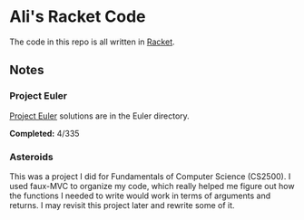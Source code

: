 # Ali's Racket Code

The code in this repo is all written in [Racket](http://racket-lang.org).

## Notes

### Project Euler ###
[Project Euler](http://projecteuler.net) solutions are in the Euler directory.

**Completed:** 4/335

### Asteroids  
This was a project I did for Fundamentals of Computer Science (CS2500). I used faux-MVC to organize my code, which really helped me figure out how the functions I needed to write would work in terms of arguments and returns. I may revisit this project later and rewrite some of it.
